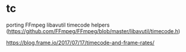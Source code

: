 # tc

porting FFmpeg libavutil timecode helpers (https://github.com/FFmpeg/FFmpeg/blob/master/libavutil/timecode.h)



https://blog.frame.io/2017/07/17/timecode-and-frame-rates/
